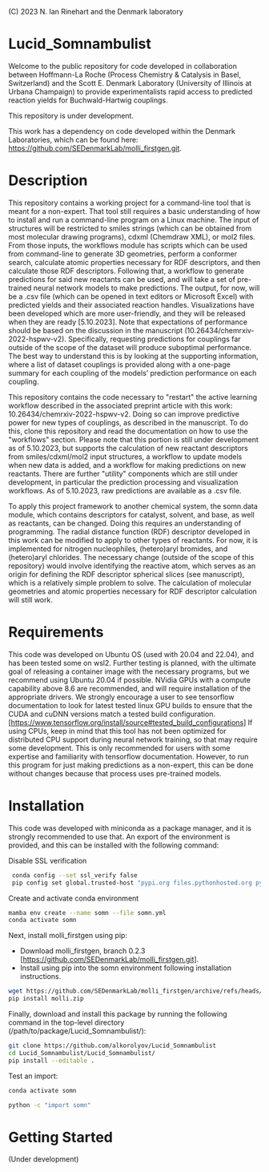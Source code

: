 
(C) 2023 N. Ian Rinehart and the Denmark laboratory

# Lucid_Somnambulist
Welcome to the public repository for code developed in collaboration between Hoffmann-La Roche (Process Chemistry & Catalysis in Basel, Switzerland) and the Scott E. Denmark Laboratory (University of Illinois at Urbana Champaign) to provide experimentalists rapid access to predicted reaction yields for Buchwald-Hartwig couplings.

This repository is under development.

This work has a dependency on code developed within the Denmark Laboratories, which can be found here: https://github.com/SEDenmarkLab/molli_firstgen.git.

# Description
This repository contains a working project for a command-line tool that is meant for a non-expert. That tool still requires a basic understanding of how to install and run a command-line program on a Linux machine. The input of structures will be restricted to smiles strings (which can be obtained from most molecular drawing programs), cdxml (Chemdraw XML), or mol2 files. From those inputs, the workflows module has scripts which can be used from command-line to generate 3D geometries, perform a conformer search, calculate atomic properties necessary for RDF descriptors, and then calculate those RDF descriptors. Following that, a workflow to generate predictions for said new reactants can be used, and will take a set of pre-trained neural network models to make predictions.
The output, for now, will be a .csv file (which can be opened in text editors or Microsoft Excel) with predicted yields and their associated reaction handles. Visualizations have been developed which are more user-friendly, and they will be released when they are ready [5.10.2023]. Note that expectations of performance should be based on the discussion in the manuscript (10.26434/chemrxiv-2022-hspwv-v2). Specifically, requesting predictions for couplings far outside of the scope of the dataset will produce suboptimal performance. The best way to understand this is by looking at the supporting information, where a list of dataset couplings is provided along with a one-page summary for each coupling of the models’ prediction performance on each coupling.

This repository contains the code necessary to "restart" the active learning workflow described in the associated preprint article with this work: 10.26434/chemrxiv-2022-hspwv-v2. Doing so can improve predictive power for new types of couplings, as described in the manuscript. To do this, clone this repository and read the documentation on how to use the "workflows" section. Please note that this portion is still under development as of 5.10.2023, but supports the calculation of new reactant descriptors from smiles/cdxml/mol2 input structures, a workflow to update models when new data is added, and a workflow for making predictions on new reactants. There are further "utility" components which are still under development, in particular the prediction processing and visualization workflows. As of 5.10.2023, raw predictions are available as a .csv file.

To apply this project framework to another chemical system, the somn.data module, which contains descriptors for catalyst, solvent, and base, as well as reactants, can be changed. Doing this requires an understanding of programming. The radial distance function (RDF) descriptor developed in this work can be modified to apply to other types of reactants. For now, it is implemented for nitrogen nucleophiles, (hetero)aryl bromides, and (hetero)aryl chlorides. The necessary change (outside of the scope of this repository) would involve identifying the reactive atom, which serves as an origin for defining the RDF descriptor spherical slices (see manuscript), which is a relatively simple problem to solve. The calculation of molecular geometries and atomic properties necessary for RDF descriptor calculation will still work.

# Requirements
This code was developed on Ubuntu OS (used with 20.04 and 22.04), and has been tested some on wsl2. Further testing is planned, with the ultimate goal of releasing a container image with the necessary programs, but we recommend using Ubuntu 20.04 if possible.
NVidia GPUs with a compute capability above 8.6 are recommended, and will require installation of the appropriate drivers. We strongly encourage a user to see tensorflow documentation to look for latest tested linux GPU builds to ensure that the CUDA and cuDNN versions match a tested build configuration. [https://www.tensorflow.org/install/source#tested_build_configurations]
  If using CPUs, keep in mind that this tool has not been optimized for distributed CPU support during neural network training, so that may require some development. This is only recommended for users with some expertise and familiarity with tensorflow documentation. However, to run this program for just making predictions as a non-expert, this can be done without changes because that process uses pre-trained models.

# Installation

This code was developed with miniconda as a package manager, and it is strongly recommended to use that. An export of the environment is provided, and this can be installed with the following command:

Disable SSL verification

```bash
 conda config --set ssl_verify false 
 pip config set global.trusted-host "pypi.org files.pythonhosted.org pypi.python.org"
```

Create and activate conda environment

 ```bash
 mamba env create --name somn --file somn.yml
 conda activate somn
```

Next, install molli_firstgen using pip:

- Download molli_firstgen, branch 0.2.3 [https://github.com/SEDenmarkLab/molli_firstgen.git].
- Install using pip into the somn environment following installation instructions.

 ```bash
 wget https://github.com/SEDenmarkLab/molli_firstgen/archive/refs/heads/main.zip -o molli.zip
 pip install molli.zip
```

Finally, download and install this package by running the following command in the top-level directory (/path/to/package/Lucid_Somnambulist/):

 ```bash
 git clone https://github.com/alkorolyov/Lucid_Somnambulist
 cd Lucid_Somnambulist/Lucid_Somnambulist/
 pip install --editable .
 ```

Test an import:

  ```bash
 conda activate somn
 
 python -c "import somn"
 ```

# Getting Started
(Under development)
  
